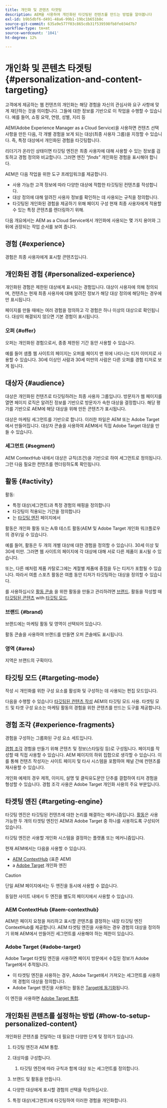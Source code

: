 ```yaml
---
title: 개인화 및 콘텐츠 타겟팅
description: AEM을 사용하여 개인화된 타깃팅된 컨텐츠를 만드는 방법을 알아봅니다
exl-id: b9b5dbf6-d491-48a6-99b1-19bc1b651b8c
source-git-commit: 635a9e577f03c865cdb31f539598fb8fe034d7b7
workflow-type: tm+mt
source-wordcount: '1041'
ht-degree: 12%

---
```



# 개인화 및 콘텐츠 타겟팅 {#personalization-and-content-targeting}

고객에게 제공하는 웹 컨텐츠의 개인화는 해당 경험을 자신의 관심사와 요구 사항에 맞게 재단하는 것을 의미합니다. 그들에 대한 정보를 기반으로 이 작업을 수행할 수 있습니다. 예를 들어, 쇼핑 요약, 연령, 성별, 지리 등

AEM(Adobe Experience Manager as a Cloud Service)을 사용하면 컨텐츠 선택 사항을 만든 다음, 각 개별 경험을 보게 되는 대상(최종 사용자 그룹)을 지정할 수 있습니다. 즉, 특정 대상에서 개인화된 경험을 타깃팅합니다.

리더기가 온라인 상태이면 타깃팅 엔진은 최종 사용자에 대해 사용할 수 있는 정보를 검토하고 경험 정의와 비교합니다. 그러면 엔진 *&quot;finds&quot;* 개인화된 경험을 표시해야 합니다.

AEM은 다음 작업을 위한 도구 프레임워크를 제공합니다.

* 사용 가능한 고객 정보에 따라 다양한 대상에 적합한 타깃팅된 컨텐츠를 작성합니다.
* 대상 정의에 대해 알려진 사용자 정보를 확인하는 데 사용되는 규칙을 정의합니다.
* 타깃팅된 개인화된 경험을 제공하기 위해 페이지 구성 현재 최종 사용자에게 적용할 수 있는 특정 콘텐츠를 렌더링하기 위해.

다음 개요에서는 AEM as a Cloud Service에서 개인화에 사용되는 몇 가지 용어와 그 뒤에 권장되는 작업 순서를 보여 줍니다.

## 경험 {#experience}

경험은 최종 사용자에게 표시할 콘텐츠입니다.

## 개인화된 경험 {#personalized-experience}

개인화된 경험은 제한된 대상에게 표시되는 경험입니다. 대상이 사용자에 의해 정의되며, 컨텐츠는 현재 최종 사용자에 대해 알려진 정보가 해당 대상 정의에 해당하는 경우에만 표시됩니다.

페이지를 만들 때에는 여러 경험을 정의하고 각 경험은 하나 이상의 대상으로 확인됩니다. 대상이 해결되지 않으면 기본 경험이 표시됩니다.

### 오퍼 {#offer}

<!-- not clear - needs clarification -->
<!-- is an offer a personalized experience, or an activity? -->

오퍼는 개인화된 경험으로서, 종종 제한된 기간 동안 사용할 수 있습니다.

예를 들어 샘플 웹 사이트의 페이지는 오퍼를 페이지 맨 위에 나타나는 티저 이미지로 사용할 수 있습니다. 30세 이상인 사람과 30세 미만의 사람은 다른 오퍼를 경험 티저로 보게 됩니다.

## 대상자 {#audience}

대상은 개인화된 컨텐츠로 타깃팅하려는 최종 사용자 그룹입니다. 방문자가 웹 페이지를 열면 페이지 로직은 알려진 정보를 기반으로 방문자가 속한 대상을 결정합니다. 해당 평가를 기반으로 AEM에 해당 대상을 위해 만든 콘텐츠가 표시됩니다.

대상은 마케팅 세그먼트를 기반으로 합니다. 이러한 파일은 AEM 또는 Adobe Target에서 만들어집니다. 대상자 콘솔을 사용하여 AEM에서 직접 Adobe Target 대상을 만들 수 있습니다.

### 세그먼트 {#segment}

AEM ContextHub 내에서 대상은 규칙(조건)을 기반으로 하여 세그먼트로 정의됩니다. 그런 다음 필요한 컨텐츠를 렌더링하도록 확인됩니다.

## 활동 {#activity}

활동:

* 특정 대상(세그먼트)과 특정 경험의 매핑을 정의합니다
* 타깃팅이 적용되는 기간을 정의합니다
* 는 [타깃팅 엔진](#targeting-engine) 페이지에서

<!-- an example for each of the two types would be good -->

활동은 개인화 활동 또는 A/B 테스트 활동(AEM 및 Adobe Target 개인화 워크플로우의 경우)일 수 있습니다.

예를 들어, 활동은 두 개의 개별 대상에 대한 경험을 정의할 수 있습니다. 30세 이상 및 30세 미만. 그러면 웹 사이트의 페이지에 각 대상에 대해 서로 다른 제품이 표시될 수 있습니다.

또는, 다른 예처럼 제품 카탈로그에는 계절별 제품에 중점을 두는 티저가 포함될 수 있습니다. 따라서 여름 스포츠 활동은 여름 동안 티저가 타깃팅하는 대상을 정의할 수 있습니다.

를 사용하십시오 [활동 콘솔](/help/sites-cloud/authoring/personalization/activities.md) 을 위한 활동을 만들고 관리하려면 [브랜드](#brand). 활동을 작성할 때 [타깃팅된 콘텐츠](/help/sites-cloud/authoring/personalization/targeted-content.md) with [타깃팅 모드](/help/sites-cloud/authoring/personalization/targeted-content.md#adding-and-removing-experiences-using-targeting-mode).

### 브랜드 {#brand}

브랜드에는 마케팅 활동 및 영역이 선택되어 있습니다.

활동 콘솔을 사용하여 브랜드를 만들면 오퍼 콘솔에도 표시됩니다.

### 영역 {#area}

지역은 브랜드의 구획이다.

## 타깃팅 모드 {#targeting-mode}

작성 시 개인화를 위한 구성 요소를 활성화 및 구성하는 데 사용되는 편집 모드입니다.

다음을 수행할 수 있습니다 [타깃팅된 컨텐츠 작성](/help/sites-cloud/authoring/personalization/targeted-content.md) AEM의 타깃팅 모드 사용. 타겟팅 모드 및 타겟 구성 요소는 마케팅 활동의 경험을 위한 콘텐츠를 만드는 도구를 제공합니다.

## 경험 조각 {#experience-fragments}

경험을 구성하는 그룹화된 구성 요소 세트입니다.

[경험 조각](/help/sites-cloud/authoring/fundamentals/experience-fragments.md#personalization-experience-fragment) 경험을 만들기 위해 콘텐츠 및 정보(스타일링 등)로 구성됩니다. 페이지를 작성할 때 직접 사용할 수 있습니다. AEM 페이지의 하위 집합으로 생각할 수 있습니다. 이를 통해 컨텐츠 작성자는 사이트 페이지 및 타사 시스템을 포함하여 채널 간에 컨텐츠를 재사용할 수 있습니다.

개인화 예제의 경우 제목, 이미지, 설명 및 클릭유도문안 단추를 결합하여 티저 경험을 형성할 수 있습니다. 경험 조각 사용은 Adobe Target 개인화 사용의 주요 부분입니다.

## 타겟팅 엔진 {#targeting-engine}

타깃팅 엔진은 타깃팅된 컨텐츠에 대한 논리를 해결하는 메커니즘입니다. [활동](/help/sites-cloud/authoring/personalization/activities.md)은 사용 가능한 두 개의 타겟팅 엔진인 AEM과 Adobe Target 중 하나를 사용하도록 구성되어 있습니다.

타깃팅 엔진은 사용할 개인화 시스템을 결정하는 플랫폼 또는 메커니즘입니다.

현재 AEM에서는 다음을 사용할 수 있습니다.

* [AEM ContextHub](#aem-contexthub) (표준 AEM)
* a [Adobe Target](#adobe-target) 개인화 엔진

>[!CAUTION]
>
>단일 AEM 페이지에서는 두 엔진을 동시에 사용할 수 없습니다.
>
>동일한 사이트 내에서 두 엔진을 별도의 페이지에서 사용할 수 있습니다.

### AEM ContextHub {#aem-contexthub}

AEM은 페이지 요청을 처리하고 표시할 콘텐츠를 결정하는 내장 타깃팅 엔진 ContextHub를 제공합니다. AEM 타겟팅 엔진을 사용하는 경우 경험의 대상을 정의하기 위해 AEM에서 만들어진 세그먼트를 사용해야 하는 제한이 있습니다.

### Adobe Target {#adobe-target}

Adobe Target 타겟팅 엔진을 사용하면 페이지 방문에서 수집된 정보가 Adobe Target에서 추적됩니다.

* 이 타겟팅 엔진을 사용하는 경우, Adobe Target에서 가져오는 세그먼트를 사용하여 경험의 대상을 정의합니다.
* Adobe Target 엔진을 사용하는 활동은 [Target에 동기화](/help/sites-cloud/authoring/personalization/activities.md#synchronizing-activities-with-adobe-target)됩니다.

이 엔진을 사용하면 [Adobe Target 통합](/help/sites-cloud/integrating/integration-adobe-target-ims.md).

## 개인화된 콘텐츠를 설정하는 방법 {#how-to-setup-personalized-content}

개인화된 콘텐츠를 전달하는 데 필요한 다양한 단계 및 정의가 있습니다.

1. 타깃팅 엔진과 AEM 통합.

1. 대상자를 구성합니다.

   1. 타깃팅 엔진에 따라 규칙과 함께 대상 또는 세그먼트를 정의합니다.

1. 브랜드 및 활동을 만듭니다.

1. 다양한 대상에게 표시할 경험의 선택을 작성하십시오.

1. 특정 대상(세그먼트)에 타깃팅하여 이러한 경험을 개인화합니다.